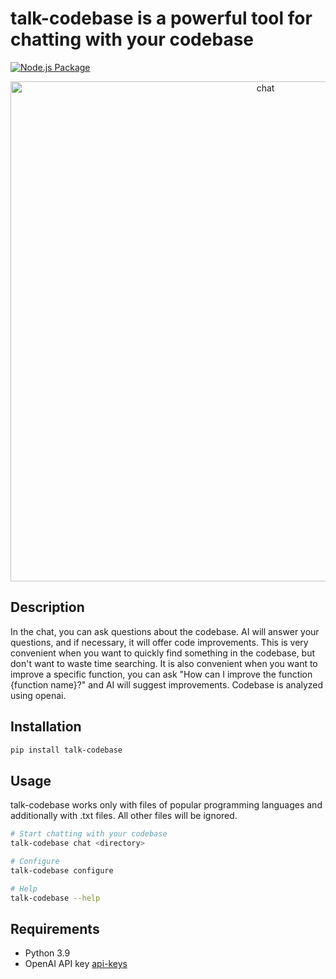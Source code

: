 # talk-codebase is a powerful tool for chatting with your codebase

[![Node.js Package](https://github.com/rsaryev/talk-codebase/actions/workflows/python-publish.yml/badge.svg)](https://github.com/rsaryev/talk-codebase/actions/workflows/python-publish.yml)

<p align="center">
  <img src="https://github.com/rsaryev/talk-codebase/assets/70219513/b5d338f9-14a5-417b-9690-83f5cd66facf" width="800" alt="chat">
</p>

## Description

In the chat, you can ask questions about the codebase. AI will answer your questions, and if necessary, it will offer
code improvements. This is very convenient when you want to quickly find something in the codebase, but don't want to
waste time searching. It is also convenient when you want to improve a specific function, you can ask "How can I improve
the function {function name}?" and AI will suggest improvements. Codebase is analyzed using openai.

## Installation

```bash
pip install talk-codebase
```

## Usage

talk-codebase works only with files of popular programming languages and additionally with .txt files. All other files
will be ignored.

```bash
# Start chatting with your codebase
talk-codebase chat <directory>

# Configure
talk-codebase configure

# Help
talk-codebase --help
```

## Requirements

- Python 3.9
- OpenAI API key [api-keys](https://platform.openai.com/account/api-keys)